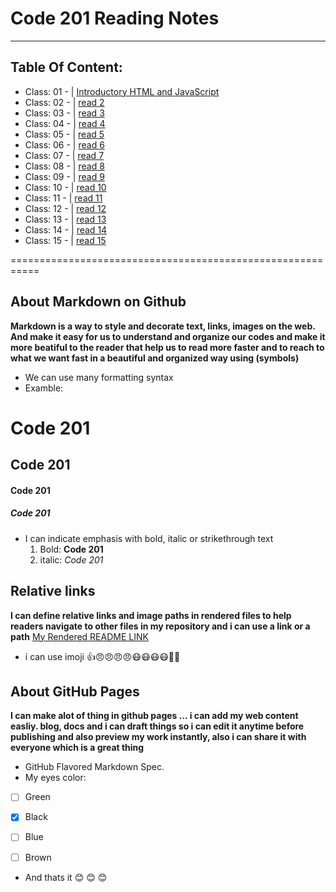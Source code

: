 # Code 201 Reading Notes
------------------------

## Table Of Content:

- Class: 01 -  | [Introductory HTML and JavaScript](https://omarxzain.github.io/reading-notes/class-01)
- Class: 02 -  | [read 2]()
- Class: 03 -  | [read 3]()
- Class: 04 -  | [read 4]()
- Class: 05 -  | [read 5]()
- Class: 06 -  | [read 6]()
- Class: 07 -  | [read 7]()
- Class: 08 -  | [read 8]()   
- Class: 09 -  | [read 9]()
- Class: 10 -  | [read 10]()
- Class: 11 -  | [read 11]()
- Class: 12 -  | [read 12]() 
- Class: 13 -  | [read 13]()
- Class: 14 -  | [read 14]()
- Class: 15 -  | [read 15]()




===========================================================

## About Markdown on Github
**Markdown is a way to style and decorate text, links, images on the web.
And make it easy for us to understand and organize our codes and make it more beatiful to the reader that help us to read more faster and to reach to what we want fast in a beautiful and organized way using (symbols)**

- We can use many formatting syntax
- Examble:
# Code 201 
## Code 201
#### Code 201
##### Code 201

- I can indicate emphasis with bold, italic or strikethrough text
  1. Bold:  **Code 201**
  2. italic:  *Code 201*


## Relative links
__I can define relative links and image paths in rendered files to help readers navigate to other files in my repository
and i can use a link or a path__
[My Rendered README LINK](https://github.com/omarXzain/reading-notes/blob/master/README.md)

- i can use imoji
 :+1::angry::angry::angry::angry::mask::mask::mask::mask::new_moon_with_face::cherries:
 
 ## About GitHub Pages
 **I can make alot of thing in github pages ... i can add my web content easliy.  blog, docs and i can draft things so i can edit it anytime before publishing and also preview my work instantly, also i can share it with everyone which is a great thing**
 
 - GitHub Flavored Markdown Spec.
- My eyes color:
 - [ ] Green
- [x] Black
- [ ] Blue
- [ ] Brown




- And thats it :blush: :blush: :blush:
